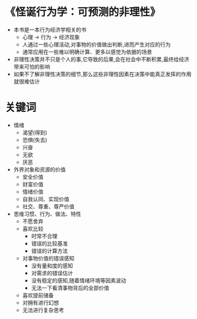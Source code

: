 # 《怪诞行为学：可预测的非理性》

- 本书是一本行为经济学相关的书
  - 心理 -> 行为 -> 经济现象
  - 人通过一些心理活动,对事物的价值做出判断,进而产生对应的行为
  - 通常应用在一些难以明确计算、更多以感觉为依据的场景
- 非理性决策并不只是个人的事,它导致的后果,会在社会中不断积累,最终给经济带来可怕的影响
- 如果不了解非理性决策的细节,那么这些非理性因素在决策中能真正发挥的作用就很难估计

# 关键词
- 情绪
  - 渴望(得到)
  - 恐惧(失去)
  - 兴奋
  - 无欲
  - 厌恶
- 外界对象和资源的价值
  - 安全价值
  - 财富价值
  - 情绪价值
  - 自我认同、实现价值
  - 社交、尊重、尊严价值
- 思维习惯、行为、做法、特性
  - 不愿舍弃
  - 喜欢比较
    - 时常不合理
    - 错误的比较基准
    - 错误的计算方法
  - 对事物价值的错误感知
    - 没有量和度的感知
    - 对需求的错误估计
    - 没有稳定的感知,随着情绪环境等因素波动
    - 无法一下看清事物背后的全部价值
  - 喜欢提前储备
  - 对拥有进行幻想
  - 无法进行复杂思考

